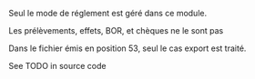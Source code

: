 Seul le mode de réglement est géré dans ce module.

Les prélèvements, effets, BOR, et chèques ne le sont pas

Dans le fichier émis en position 53, seul le cas export est traité.

See TODO in source code
